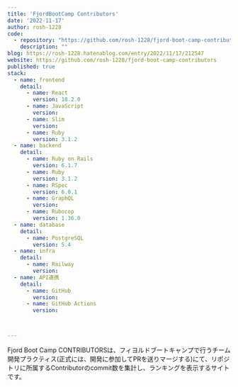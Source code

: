 ```yaml
---
title: 'FjordBootCamp Contributors'
date: '2022-11-17'
author: rosh-1228
code: 
  - repository: "https://github.com/rosh-1228/fjord-boot-camp-contributors"
    description: ""
blog: https://rosh-1228.hatenablog.com/entry/2022/11/17/212547
website: https://github.com/rosh-1228/fjord-boot-camp-contributors
published: true
stack:
  - name: frontend
    detail: 
      - name: React
        version: 18.2.0
      - name: JavaScript
        version: 
      - name: Slim
        version: 
      - name: Ruby
        version: 3.1.2
  - name: backend
    detail:
      - name: Ruby on Rails
        version: 6.1.7
      - name: Ruby
        version: 3.1.2
      - name: RSpec
        version: 6.0.1
      - name: GraphQL
        version: 
      - name: Rubocop
        version: 1.36.0
  - name: database
    detail:
      - name: PostgreSQL
        version: 5.4
  - name: infra
    detail:
      - name: Railway
        version: 
  - name: API連携
    detail:
      - name: GitHub
        version: 
      - name: GitHub Actions
        version: 



---
```


Fjord Boot Camp CONTRIBUTORSは、フィヨルドブートキャンプで行うチーム開発プラクティス(正式には、開発に参加してPRを送りマージする)にて、リポジトリに所属するContributorのcommit数を集計し、ランキングを表示するサイトです。

